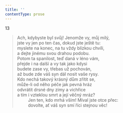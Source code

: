 ```yaml
---
title: ''
contentType: prose
---
```


13

> Ach, kdybyste byl svůj! Jenomže vy, můj milý,  
> jste vy jen po ten čas, dokud jste ještě tu:  
> myslete na konec, na tu vždy blízkou chvíli,  
> a dejte jinému svou drahou podobu.  
> Potom ta spanilost, teď daná v léno vám,  
> přejde i na další a vy tak jako kdysi  
> budete zase vy, třebas už pochován,  
> až bude zde váš syn dál nosit vaše rysy.  
> Kdo nechá takový krásný dům zřítit se,  
> může-li od něho péče jak pevná hráz  
> odvrátit drsné dny zimy a vichřice  
> a tím i vzteklou smrt a její věčný mráz?  
>          Jen ten, kdo mrhá vším! Míval jste otce přec:  
>          dovolte, ať váš syn smí říci stejnou věc!
